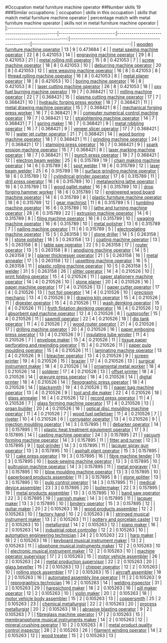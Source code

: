 #Occupation metal furniture machine operator
##Number skills 19
###Similar occupations:
| occupation                                                                                            |   skills in this occupation |   skills that match metal furniture machine operator |   percentage match with metal furniture machine operator |   skills not in metal furniture machine operator |
|:------------------------------------------------------------------------------------------------------|----------------------------:|-----------------------------------------------------:|---------------------------------------------------------:|-------------------------------------------------:|
| [wooden furniture machine operator](wooden_furniture_machine_operator.md)                             |                          13 |                                                    9 |                                                 0.473684 |                                                4 |
| [metal sawing machine operator](metal_sawing_machine_operator.md)                                     |                          22 |                                                    8 |                                                 0.421053 |                                               14 |
| [engraving machine operator](engraving_machine_operator.md)                                           |                          29 |                                                    8 |                                                 0.421053 |                                               21 |
| [metal rolling mill operator](metal_rolling_mill_operator.md)                                         |                          15 |                                                    8 |                                                 0.421053 |                                                7 |
| [screw machine operator](screw_machine_operator.md)                                                   |                          18 |                                                    8 |                                                 0.421053 |                                               10 |
| [deburring machine operator](deburring_machine_operator.md)                                           |                          20 |                                                    8 |                                                 0.421053 |                                               12 |
| [wire weaving machine operator](wire_weaving_machine_operator.md)                                     |                          16 |                                                    8 |                                                 0.421053 |                                                8 |
| [thread rolling machine operator](thread_rolling_machine_operator.md)                                 |                          16 |                                                    8 |                                                 0.421053 |                                                8 |
| [metal planer operator](metal_planer_operator.md)                                                     |                          18 |                                                    8 |                                                 0.421053 |                                               10 |
| [boring machine operator](boring_machine_operator.md)                                                 |                          16 |                                                    8 |                                                 0.421053 |                                                8 |
| [laser cutting machine operator](laser_cutting_machine_operator.md)                                   |                          26 |                                                    8 |                                                 0.421053 |                                               18 |
| [oxy fuel burning machine operator](oxy_fuel_burning_machine_operator.md)                             |                          19 |                                                    7 |                                                 0.368421 |                                               12 |
| [milling machine operator](milling_machine_operator.md)                                               |                          22 |                                                    7 |                                                 0.368421 |                                               15 |
| [plasma cutting machine operator](plasma_cutting_machine_operator.md)                                 |                          17 |                                                    7 |                                                 0.368421 |                                               10 |
| [hydraulic forging press worker](hydraulic_forging_press_worker.md)                                   |                          18 |                                                    7 |                                                 0.368421 |                                               11 |
| [metal drawing machine operator](metal_drawing_machine_operator.md)                                   |                          15 |                                                    7 |                                                 0.368421 |                                                8 |
| [mechanical forging press worker](mechanical_forging_press_worker.md)                                 |                          16 |                                                    7 |                                                 0.368421 |                                                9 |
| [computer numerical control machine operator](computer_numerical_control_machine_operator.md)         |                          19 |                                                    7 |                                                 0.368421 |                                               12 |
| [straightening machine operator](straightening_machine_operator.md)                                   |                          14 |                                                    7 |                                                 0.368421 |                                                7 |
| [spring maker](spring_maker.md)                                                                       |                          16 |                                                    7 |                                                 0.368421 |                                                9 |
| [metal nibbling operator](metal_nibbling_operator.md)                                                 |                          16 |                                                    7 |                                                 0.368421 |                                                9 |
| [veneer slicer operator](veneer_slicer_operator.md)                                                   |                          17 |                                                    7 |                                                 0.368421 |                                               10 |
| [water jet cutter operator](water_jet_cutter_operator.md)                                             |                          21 |                                                    7 |                                                 0.368421 |                                               14 |
| [wood boring machine operator](wood_boring_machine_operator.md)                                       |                          18 |                                                    7 |                                                 0.368421 |                                               11 |
| [grinding machine operator](grinding_machine_operator.md)                                             |                          24 |                                                    7 |                                                 0.368421 |                                               17 |
| [stamping press operator](stamping_press_operator.md)                                                 |                          16 |                                                    7 |                                                 0.368421 |                                                9 |
| [spark erosion machine operator](spark_erosion_machine_operator.md)                                   |                          15 |                                                    7 |                                                 0.368421 |                                                8 |
| [laser marking machine operator](laser_marking_machine_operator.md)                                   |                          18 |                                                    7 |                                                 0.368421 |                                               11 |
| [punch press operator](punch_press_operator.md)                                                       |                          19 |                                                    7 |                                                 0.368421 |                                               12 |
| [electron beam welder](electron_beam_welder.md)                                                       |                          25 |                                                    6 |                                                 0.315789 |                                               19 |
| [chain making machine operator](chain_making_machine_operator.md)                                     |                          14 |                                                    6 |                                                 0.315789 |                                                8 |
| [spot welder](spot_welder.md)                                                                         |                          18 |                                                    6 |                                                 0.315789 |                                               12 |
| [laser beam welder](laser_beam_welder.md)                                                             |                          25 |                                                    6 |                                                 0.315789 |                                               19 |
| [surface grinding machine operator](surface_grinding_machine_operator.md)                             |                          18 |                                                    6 |                                                 0.315789 |                                               12 |
| [cylindrical grinder operator](cylindrical_grinder_operator.md)                                       |                          17 |                                                    6 |                                                 0.315789 |                                               11 |
| [drill press operator](drill_press_operator.md)                                                       |                          16 |                                                    6 |                                                 0.315789 |                                               10 |
| [metalworking lathe operator](metalworking_lathe_operator.md)                                         |                          19 |                                                    6 |                                                 0.315789 |                                               13 |
| [wood pallet maker](wood_pallet_maker.md)                                                             |                          16 |                                                    6 |                                                 0.315789 |                                               10 |
| [drop forging hammer worker](drop_forging_hammer_worker.md)                                           |                          18 |                                                    6 |                                                 0.315789 |                                               12 |
| [engineered wood board machine operator](engineered_wood_board_machine_operator.md)                   |                          14 |                                                    6 |                                                 0.315789 |                                                8 |
| [plastic furniture machine operator](plastic_furniture_machine_operator.md)                           |                          18 |                                                    6 |                                                 0.315789 |                                               12 |
| [gear machinist](gear_machinist.md)                                                                   |                          11 |                                                    6 |                                                 0.315789 |                                                5 |
| [tumbling machine operator](tumbling_machine_operator.md)                                             |                          16 |                                                    6 |                                                 0.315789 |                                               10 |
| [lathe and turning machine operator](lathe_and_turning_machine_operator.md)                           |                          28 |                                                    6 |                                                 0.315789 |                                               22 |
| [extrusion machine operator](extrusion_machine_operator.md)                                           |                          14 |                                                    6 |                                                 0.315789 |                                                8 |
| [filing machine operator](filing_machine_operator.md)                                                 |                          16 |                                                    6 |                                                 0.315789 |                                               10 |
| [swaging machine operator](swaging_machine_operator.md)                                               |                          16 |                                                    6 |                                                 0.315789 |                                               10 |
| [metal polisher](metal_polisher.md)                                                                   |                          13 |                                                    6 |                                                 0.315789 |                                                7 |
| [nailing machine operator](nailing_machine_operator.md)                                               |                          11 |                                                    6 |                                                 0.315789 |                                                5 |
| [electroplating machine operator](electroplating_machine_operator.md)                                 |                          15 |                                                    5 |                                                 0.263158 |                                               10 |
| [stone driller](stone_driller.md)                                                                     |                          14 |                                                    5 |                                                 0.263158 |                                                9 |
| [stone polisher](stone_polisher.md)                                                                   |                          18 |                                                    5 |                                                 0.263158 |                                               13 |
| [coating machine operator](coating_machine_operator.md)                                               |                          13 |                                                    5 |                                                 0.263158 |                                                8 |
| [table saw operator](table_saw_operator.md)                                                           |                          22 |                                                    5 |                                                 0.263158 |                                               17 |
| [router operator](router_operator.md)                                                                 |                          13 |                                                    5 |                                                 0.263158 |                                                8 |
| [anodising machine operator](anodising_machine_operator.md)                                           |                          14 |                                                    5 |                                                 0.263158 |                                                9 |
| [planer thicknesser operator](planer_thicknesser_operator.md)                                         |                          21 |                                                    5 |                                                 0.263158 |                                               16 |
| [metal annealer](metal_annealer.md)                                                                   |                          17 |                                                    5 |                                                 0.263158 |                                               12 |
| [upsetting machine operator](upsetting_machine_operator.md)                                           |                          16 |                                                    5 |                                                 0.263158 |                                               11 |
| [plastic rolling machine operator](plastic_rolling_machine_operator.md)                               |                          10 |                                                    5 |                                                 0.263158 |                                                5 |
| [welder](welder.md)                                                                                   |                          31 |                                                    5 |                                                 0.263158 |                                               26 |
| [slitter operator](slitter_operator.md)                                                               |                          14 |                                                    4 |                                                 0.210526 |                                               10 |
| [print folding operator](print_folding_operator.md)                                                   |                          15 |                                                    4 |                                                 0.210526 |                                               11 |
| [paper stationery machine operator](paper_stationery_machine_operator.md)                             |                          14 |                                                    4 |                                                 0.210526 |                                               10 |
| [stone planer](stone_planer.md)                                                                       |                          20 |                                                    4 |                                                 0.210526 |                                               16 |
| [paper machine operator](paper_machine_operator.md)                                                   |                          17 |                                                    4 |                                                 0.210526 |                                               13 |
| [paper cutter operator](paper_cutter_operator.md)                                                     |                          17 |                                                    4 |                                                 0.210526 |                                               13 |
| [hot foil operator](hot_foil_operator.md)                                                             |                          14 |                                                    4 |                                                 0.210526 |                                               10 |
| [precision mechanic](precision_mechanic.md)                                                           |                          13 |                                                    4 |                                                 0.210526 |                                                9 |
| [drawing kiln operator](drawing_kiln_operator.md)                                                     |                          15 |                                                    4 |                                                 0.210526 |                                               11 |
| [digester operator](digester_operator.md)                                                             |                          15 |                                                    4 |                                                 0.210526 |                                               11 |
| [wash deinking operator](wash_deinking_operator.md)                                                   |                          15 |                                                    4 |                                                 0.210526 |                                               11 |
| [froth flotation deinking operator](froth_flotation_deinking_operator.md)                             |                          16 |                                                    4 |                                                 0.210526 |                                               12 |
| [absorbent pad machine operator](absorbent_pad_machine_operator.md)                                   |                          12 |                                                    4 |                                                 0.210526 |                                                8 |
| [rustproofer](rustproofer.md)                                                                         |                          15 |                                                    4 |                                                 0.210526 |                                               11 |
| [sawmill operator](sawmill_operator.md)                                                               |                          22 |                                                    4 |                                                 0.210526 |                                               18 |
| [dip tank operator](dip_tank_operator.md)                                                             |                          11 |                                                    4 |                                                 0.210526 |                                                7 |
| [wood router operator](wood_router_operator.md)                                                       |                          21 |                                                    4 |                                                 0.210526 |                                               17 |
| [drilling machine operator](drilling_machine_operator.md)                                             |                          20 |                                                    4 |                                                 0.210526 |                                               16 |
| [paper embosing press operator](paper_embosing_press_operator.md)                                     |                          13 |                                                    4 |                                                 0.210526 |                                                9 |
| [insulating tube winder](insulating_tube_winder.md)                                                   |                          11 |                                                    4 |                                                 0.210526 |                                                7 |
| [envelope maker](envelope_maker.md)                                                                   |                          15 |                                                    4 |                                                 0.210526 |                                               11 |
| [tissue paper perforating and rewinding operator](tissue_paper_perforating_and_rewinding_operator.md) |                          15 |                                                    4 |                                                 0.210526 |                                               11 |
| [paper pulp moulding operator](paper_pulp_moulding_operator.md)                                       |                          15 |                                                    4 |                                                 0.210526 |                                               11 |
| [laminating machine operator](laminating_machine_operator.md)                                         |                          13 |                                                    4 |                                                 0.210526 |                                                9 |
| [bleacher operator](bleacher_operator.md)                                                             |                          13 |                                                    4 |                                                 0.210526 |                                                9 |
| [screen printer](screen_printer.md)                                                                   |                          19 |                                                    4 |                                                 0.210526 |                                               15 |
| [brazier](brazier.md)                                                                                 |                          17 |                                                    4 |                                                 0.210526 |                                               13 |
| [surgical instrument maker](surgical_instrument_maker.md)                                             |                          18 |                                                    4 |                                                 0.210526 |                                               14 |
| [ornamental metal worker](ornamental_metal_worker.md)                                                 |                          18 |                                                    4 |                                                 0.210526 |                                               14 |
| [solderer](solderer.md)                                                                               |                          17 |                                                    4 |                                                 0.210526 |                                               13 |
| [offset printer](offset_printer.md)                                                                   |                          18 |                                                    4 |                                                 0.210526 |                                               14 |
| [gravure press operator](gravure_press_operator.md)                                                   |                          18 |                                                    4 |                                                 0.210526 |                                               14 |
| [digital printer](digital_printer.md)                                                                 |                          18 |                                                    4 |                                                 0.210526 |                                               14 |
| [flexographic press operator](flexographic_press_operator.md)                                         |                          18 |                                                    4 |                                                 0.210526 |                                               14 |
| [blacksmith](blacksmith.md)                                                                           |                          19 |                                                    4 |                                                 0.210526 |                                               15 |
| [paper bag machine operator](paper_bag_machine_operator.md)                                           |                          13 |                                                    4 |                                                 0.210526 |                                                9 |
| [tool and die maker](tool_and_die_maker.md)                                                           |                          22 |                                                    4 |                                                 0.210526 |                                               18 |
| [glass annealer](glass_annealer.md)                                                                   |                          16 |                                                    4 |                                                 0.210526 |                                               12 |
| [record press operator](record_press_operator.md)                                                     |                          11 |                                                    4 |                                                 0.210526 |                                                7 |
| [glass forming machine operator](glass_forming_machine_operator.md)                                   |                          17 |                                                    4 |                                                 0.210526 |                                               13 |
| [organ builder](organ_builder.md)                                                                     |                          20 |                                                    4 |                                                 0.210526 |                                               16 |
| [optical disc moulding machine operator](optical_disc_moulding_machine_operator.md)                   |                          11 |                                                    4 |                                                 0.210526 |                                                7 |
| [wood fuel pelletiser](wood_fuel_pelletiser.md)                                                       |                          11 |                                                    4 |                                                 0.210526 |                                                7 |
| [riveter](riveter.md)                                                                                 |                          10 |                                                    4 |                                                 0.210526 |                                                6 |
| [corrugator operator](corrugator_operator.md)                                                         |                          13 |                                                    4 |                                                 0.210526 |                                                9 |
| [injection moulding operator](injection_moulding_operator.md)                                         |                          14 |                                                    3 |                                                 0.157895 |                                               11 |
| [debarker operator](debarker_operator.md)                                                             |                          14 |                                                    3 |                                                 0.157895 |                                               11 |
| [plastic heat treatment equipment operator](plastic_heat_treatment_equipment_operator.md)             |                          17 |                                                    3 |                                                 0.157895 |                                               14 |
| [casting machine operator](casting_machine_operator.md)                                               |                          24 |                                                    3 |                                                 0.157895 |                                               21 |
| [vacuum forming machine operator](vacuum_forming_machine_operator.md)                                 |                          14 |                                                    3 |                                                 0.157895 |                                               11 |
| [fitter and turner](fitter_and_turner.md)                                                             |                          12 |                                                    3 |                                                 0.157895 |                                                9 |
| [tool grinder](tool_grinder.md)                                                                       |                          14 |                                                    3 |                                                 0.157895 |                                               11 |
| [lacquer spray gun operator](lacquer_spray_gun_operator.md)                                           |                          13 |                                                    3 |                                                 0.157895 |                                               10 |
| [asphalt plant operator](asphalt_plant_operator.md)                                                   |                          15 |                                                    3 |                                                 0.157895 |                                               12 |
| [cake press operator](cake_press_operator.md)                                                         |                          19 |                                                    3 |                                                 0.157895 |                                               16 |
| [fibre machine tender](fibre_machine_tender.md)                                                       |                          13 |                                                    3 |                                                 0.157895 |                                               10 |
| [book-sewing machine operator](book-sewing_machine_operator.md)                                       |                          13 |                                                    3 |                                                 0.157895 |                                               10 |
| [pultrusion machine operator](pultrusion_machine_operator.md)                                         |                          14 |                                                    3 |                                                 0.157895 |                                               11 |
| [metal engraver](metal_engraver.md)                                                                   |                          13 |                                                    3 |                                                 0.157895 |                                               10 |
| [blow moulding machine operator](blow_moulding_machine_operator.md)                                   |                          13 |                                                    3 |                                                 0.157895 |                                               10 |
| [paperboard products assembler](paperboard_products_assembler.md)                                     |                          11 |                                                    3 |                                                 0.157895 |                                                8 |
| [stone splitter](stone_splitter.md)                                                                   |                          13 |                                                    3 |                                                 0.157895 |                                               10 |
| [pulp control operator](pulp_control_operator.md)                                                     |                          14 |                                                    3 |                                                 0.157895 |                                               11 |
| [medical device assembler](medical_device_assembler.md)                                               |                          23 |                                                    3 |                                                 0.157895 |                                               20 |
| [boilermaker](boilermaker.md)                                                                         |                          22 |                                                    3 |                                                 0.157895 |                                               19 |
| [metal products assembler](metal_products_assembler.md)                                               |                          13 |                                                    3 |                                                 0.157895 |                                               10 |
| [band saw operator](band_saw_operator.md)                                                             |                          22 |                                                    3 |                                                 0.157895 |                                               19 |
| [varnish maker](varnish_maker.md)                                                                     |                          14 |                                                    3 |                                                 0.157895 |                                               11 |
| [lacquer maker](lacquer_maker.md)                                                                     |                          13 |                                                    3 |                                                 0.157895 |                                               10 |
| [bindery operator](bindery_operator.md)                                                               |                          15 |                                                    3 |                                                 0.157895 |                                               12 |
| [guitar maker](guitar_maker.md)                                                                       |                          20 |                                                    2 |                                                 0.105263 |                                               18 |
| [wood products assembler](wood_products_assembler.md)                                                 |                          12 |                                                    2 |                                                 0.105263 |                                               10 |
| [factory hand](factory_hand.md)                                                                       |                          10 |                                                    2 |                                                 0.105263 |                                                8 |
| [stringed musical instrument maker](stringed_musical_instrument_maker.md)                             |                          13 |                                                    2 |                                                 0.105263 |                                               11 |
| [pottery and porcelain caster](pottery_and_porcelain_caster.md)                                       |                          12 |                                                    2 |                                                 0.105263 |                                               10 |
| [metallurgist](metallurgist.md)                                                                       |                          14 |                                                    2 |                                                 0.105263 |                                               12 |
| [piano maker](piano_maker.md)                                                                         |                          16 |                                                    2 |                                                 0.105263 |                                               14 |
| [industrial robot controller](industrial_robot_controller.md)                                         |                          12 |                                                    2 |                                                 0.105263 |                                               10 |
| [automation engineering technician](automation_engineering_technician.md)                             |                          24 |                                                    2 |                                                 0.105263 |                                               22 |
| [harp maker](harp_maker.md)                                                                           |                          18 |                                                    2 |                                                 0.105263 |                                               16 |
| [keyboard musical instrument maker](keyboard_musical_instrument_maker.md)                             |                          13 |                                                    2 |                                                 0.105263 |                                               11 |
| [idiophone musical instruments maker](idiophone_musical_instruments_maker.md)                         |                          12 |                                                    2 |                                                 0.105263 |                                               10 |
| [electronic musical instrument maker](electronic_musical_instrument_maker.md)                         |                          12 |                                                    2 |                                                 0.105263 |                                               10 |
| [machine operator supervisor](machine_operator_supervisor.md)                                         |                          17 |                                                    2 |                                                 0.105263 |                                               15 |
| [motor vehicle assembler](motor_vehicle_assembler.md)                                                 |                          26 |                                                    2 |                                                 0.105263 |                                               24 |
| [metal production supervisor](metal_production_supervisor.md)                                         |                          22 |                                                    2 |                                                 0.105263 |                                               20 |
| [glass beveller](glass_beveller.md)                                                                   |                          15 |                                                    2 |                                                 0.105263 |                                               13 |
| [chipper operator](chipper_operator.md)                                                               |                          12 |                                                    2 |                                                 0.105263 |                                               10 |
| [rolling stock assembler](rolling_stock_assembler.md)                                                 |                          17 |                                                    2 |                                                 0.105263 |                                               15 |
| [aircraft assembler](aircraft_assembler.md)                                                           |                          18 |                                                    2 |                                                 0.105263 |                                               16 |
| [automated assembly line operator](automated_assembly_line_operator.md)                               |                          11 |                                                    2 |                                                 0.105263 |                                                9 |
| [reprographics technician](reprographics_technician.md)                                               |                          16 |                                                    2 |                                                 0.105263 |                                               14 |
| [welding inspector](welding_inspector.md)                                                             |                          31 |                                                    2 |                                                 0.105263 |                                               29 |
| [harpsichord maker](harpsichord_maker.md)                                                             |                          18 |                                                    2 |                                                 0.105263 |                                               16 |
| [pill maker operator](pill_maker_operator.md)                                                         |                          12 |                                                    2 |                                                 0.105263 |                                               10 |
| [violin maker](violin_maker.md)                                                                       |                          20 |                                                    2 |                                                 0.105263 |                                               18 |
| [motor vehicle body assembler](motor_vehicle_body_assembler.md)                                       |                          15 |                                                    2 |                                                 0.105263 |                                               13 |
| [coppersmith](coppersmith.md)                                                                         |                          25 |                                                    2 |                                                 0.105263 |                                               23 |
| [chemical metallurgist](chemical_metallurgist.md)                                                     |                          22 |                                                    2 |                                                 0.105263 |                                               20 |
| [process metallurgist](process_metallurgist.md)                                                       |                          20 |                                                    2 |                                                 0.105263 |                                               18 |
| [abrasive blasting operator](abrasive_blasting_operator.md)                                           |                           9 |                                                    2 |                                                 0.105263 |                                                7 |
| [fibreglass machine operator](fibreglass_machine_operator.md)                                         |                          17 |                                                    2 |                                                 0.105263 |                                               15 |
| [membranophone musical instruments maker](membranophone_musical_instruments_maker.md)                 |                          14 |                                                    2 |                                                 0.105263 |                                               12 |
| [mineral crushing operator](mineral_crushing_operator.md)                                             |                          10 |                                                    2 |                                                 0.105263 |                                                8 |
| [metal product quality control inspector](metal_product_quality_control_inspector.md)                 |                          28 |                                                    2 |                                                 0.105263 |                                               26 |
| [filament winding operator](filament_winding_operator.md)                                             |                          14 |                                                    2 |                                                 0.105263 |                                               12 |
| [wood treater](wood_treater.md)                                                                       |                          15 |                                                    2 |                                                 0.105263 |                                               13 |

